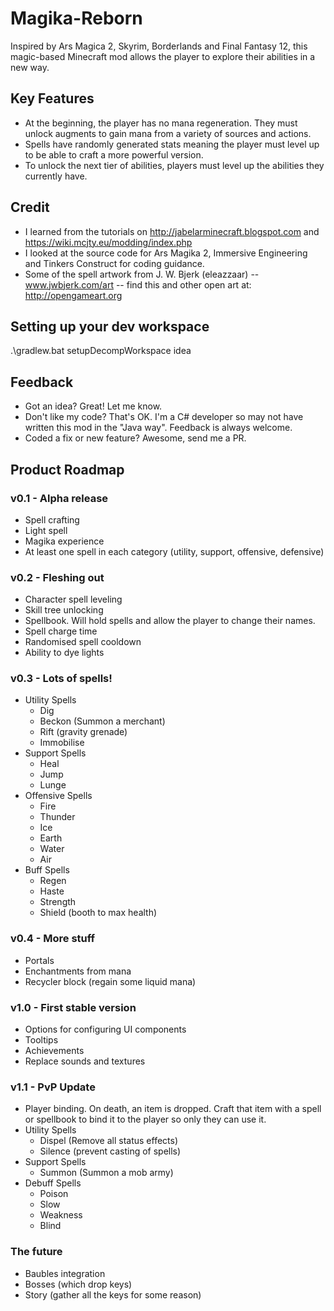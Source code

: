 # Magika-Reborn
Inspired by Ars Magica 2, Skyrim, Borderlands and Final Fantasy 12, this magic-based Minecraft mod allows the player to explore their abilities in a new way.

## Key Features
- At the beginning, the player has no mana regeneration. They must unlock augments to gain mana from a variety of sources and actions.
- Spells have randomly generated stats meaning the player must level up to be able to craft a more powerful version.
- To unlock the next tier of abilities, players must level up the abilities they currently have.

## Credit
- I learned from the tutorials on http://jabelarminecraft.blogspot.com and https://wiki.mcjty.eu/modding/index.php
- I looked at the source code for Ars Magika 2, Immersive Engineering and Tinkers Construct for coding guidance.
- Some of the spell artwork from J. W. Bjerk (eleazzaar) -- www.jwbjerk.com/art  -- find this and other open art at: http://opengameart.org

## Setting up your dev workspace
.\gradlew.bat setupDecompWorkspace idea

## Feedback
- Got an idea? Great! Let me know.
- Don't like my code? That's OK. I'm a C# developer so may not have written this mod in the "Java way". Feedback is always welcome.
- Coded a fix or new feature? Awesome, send me a PR.

## Product Roadmap
### v0.1 - Alpha release
- Spell crafting
- Light spell
- Magika experience
- At least one spell in each category (utility, support, offensive, defensive)

### v0.2 - Fleshing out
- Character spell leveling 
- Skill tree unlocking
- Spellbook. Will hold spells and allow the player to change their names.
- Spell charge time
- Randomised spell cooldown
- Ability to dye lights

### v0.3 - Lots of spells!
- Utility Spells
  - Dig
  - Beckon (Summon a merchant)
  - Rift (gravity grenade)
  - Immobilise
- Support Spells
  - Heal
  - Jump
  - Lunge
- Offensive Spells
  - Fire
  - Thunder
  - Ice
  - Earth
  - Water
  - Air
- Buff Spells
  - Regen
  - Haste
  - Strength
  - Shield (booth to max health)

### v0.4 - More stuff
- Portals
- Enchantments from mana
- Recycler block (regain some liquid mana)

### v1.0 - First stable version
- Options for configuring UI components
- Tooltips
- Achievements
- Replace sounds and textures

### v1.1 - PvP Update
- Player binding. On death, an item is dropped. Craft that item with a spell or spellbook to bind it to the player so only they can use it.
- Utility Spells
  - Dispel (Remove all status effects)
  - Silence (prevent casting of spells)
- Support Spells
  - Summon (Summon a mob army)
- Debuff Spells
  - Poison
  - Slow
  - Weakness
  - Blind

### The future
- Baubles integration
- Bosses (which drop keys)
- Story (gather all the keys for some reason)
